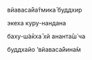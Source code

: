 вйаваса̄йа̄тмика̄ буддхир

экеха куру-нандана

баху-ш́а̄кха̄ хй ананта̄ш́ ча

буддхайо ’вйаваса̄йина̄м